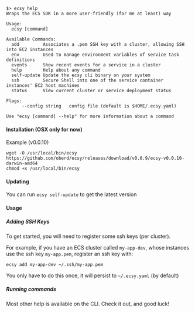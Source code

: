```
$> ecsy help
Wraps the ECS SDK in a more user-friendly (for me at least) way

Usage:
  ecsy [command]

Available Commands:
  add         Associates a .pem SSH key with a cluster, allowing SSH into EC2 instances
  env         Used to manage environment variables of service task definitions
  events      Show recent events for a service in a cluster
  help        Help about any command
  self-update Update the ecsy cli binary on your system
  ssh         Secure Shell into one of the service container instances' EC2 host machines
  status      View current cluster or service deployment status

Flags:
      --config string   config file (default is $HOME/.ecsy.yaml)

Use "ecsy [command] --help" for more information about a command
```

#### Installation (OSX only for now)

Example (v0.0.10)

```
wget -O /usr/local/bin/ecsy https://github.com/oberd/ecsy/releases/download/v0.0.9/ecsy-v0.0.10-darwin-amd64
chmod +x /usr/local/bin/ecsy
```

#### Updating

You can run `ecsy self-update` to get the latest version

#### Usage

##### Adding SSH Keys

To get started, you will need to register some ssh keys (per cluster).

For example, if you have an ECS cluster called `my-app-dev`, whose instances
use the ssh key `my-app.pem`, register an ssh key with:

```
ecsy add my-app-dev ~/.ssh/my-app.pem
```

You only have to do this once, it will persist to `~/.ecsy.yaml` (by default)

##### Running commands

Most other help is available on the CLI.  Check it out, and good luck!

